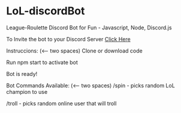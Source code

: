 # LoL-discordBot

League-Roulette Discord Bot for Fun - Javascript, Node, Discord.js

To Invite the bot to your Discord Server [Click Here](https://discord.com/api/oauth2/authorize?client_id=1002349680388223139&permissions=2147493888&scope=bot%20applications.commands)

Instruccions:
(<-- two spaces)
Clone or download code

Run npm start to activate bot

Bot is ready!

Bot Commands Available:
(<-- two spaces)
/spin - picks random LoL champion to use

/troll - picks random online user that will troll
